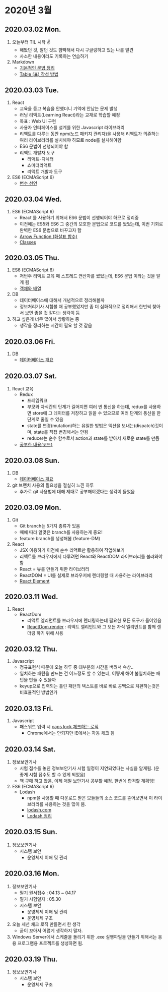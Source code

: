 # 2020년 3월

## 2020.03.02 Mon.
1. 오늘부터 TIL 시작 ✌
    - 해봤던 것, 알던 것도 깜빡해서 다시 구글링하고 있는 나를 발견
    - 사소한 내용이라도 기록하는 연습하기
2. Markdown
    - [기본적인 문법 정리](/DM/Markdown/basic-writing-and-formatting-syntax.md)
    - [Table \(표\) 작성 방법](/DM/Markdown/organizing-information-with-tables.md)

## 2020.03.03 Tue.
1. React
    - 교육을 듣고 복습을 안했더니 기억에 안남는 문제 발생
    - 러닝 리액트(Learning React)라는 교재로 학습할 예정
    - 목표 : Web UI 구현
    - 사용자 인터페이스를 설계를 위한 Javascript 라이브러리
    - 리액트를 다루는 동안 npm(노드 패키지 관리자)을 사용해 리액트가 의존하는 여러 라이브러리를 설치해야 하므로 node를 설치해야함
    - ES6 문법이 선행되어야 함
    - 리액트 개발자 도구
        - 리액트-디렉터
        - 쇼미더리액트
        - 리액트 개발자 도구
2. ES6 (ECMAScript 6)
    - [변수 선언](/DM/ECMAScript6/variable-declaration.md)
    
## 2020.03.04 Wed.
1. ES6 (ECMAScript 6)
    - React 를 사용하기 위해서 ES6 문법이 선행되어야 하므로 정리중
    - 이전에는 ES5와 ES6 그 중간의 모호한 문법으로 코드를 짰었는데, 이번 기회로 완벽한 ES6 문법으로 바꾸고자 함
    - [Arrow Function (화살표 함수)](/DM/ECMAScript6/arrow-function.md)
    - [Classes](/DM/ECMAScript6/classes.md)

## 2020.03.05 Thu.
1. ES6 (ECMAScript 6)
    - 저번주 리액트 교육 때 스프레드 연산자를 썼었는데, ES6 문법 이라는 것을 알게 됨
    - [객체와 배열](/DM/ECMAScript6/object-and-array.md)
2. DB
    - 데이터베이스에 대해서 개념적으로 정리해볼까
    - 정보처리기사 시험볼 때 공부했었지만 좀 더 심화적으로 정리해서 한번씩 찾아서 보면 좋을 것 같다는 생각이 듬
3. 하고 싶은게 너무 많아서 방황하는 중
    - 생각을 정리하는 시간이 필요 할 것 같음

## 2020.03.06 Fri.
1. DB
    - [데이터베이스 개요](/DM/Database/database-overview.md)

## 2020.03.07 Sat.
1. React 교육
    - Redux
        - 프레임워크
        - 부모와 자식간의 단계가 길어지면 여러 번 통신을 하는데, redux를 사용하면 store에 그 데이터를 저장하고 읽을 수 있으므로 여러 단계의 통신을 한 단계로 줄일 수 있음
        - state를 변경(mutation)하는 유일한 방법은 액션을 보내는(dispatch)것이며, state를 직접 변경해서는 안됨
        - reducer는 순수 함수로서 action과 state를 받아서 새로운 state를 만듬
    - [공부한 내용(코드)](https://github.com/DAMICHOI/React.js)

## 2020.03.08 Sun.
1. DB
    - [데이터베이스 개요](/DM/Database/database-overview.md)
2. git 브랜치 사용의 필요성을 절실히 느낀 하루
    - 추가로 git 사용법에 대해 제대로 공부해야겠다는 생각이 들었음

## 2020.03.09 Mon.
1. Git
    - Git branch는 5가지 종류가 있음
    - 때에 따라 알맞은 branch를 사용하는게 중요!
    - feature branch를 생성해봄 (feature-DM)
2. React
    - JSX 이용하기 이전에 순수 리액트만 활용하여 작업해보기
    - 리액트를 브라우저에서 다루려면 React와 ReactDOM 라이브러리를 불러와야 함
    - React = 뷰를 만들기 위한 라이브러리
    - ReactDOM = UI를 실제로 브라우저에 렌더링할 때 사용하는 라이브러리
    - [React Element](/DM/React/react-create-element.md)

## 2020.03.11 Wed.
1. React
    - ReactDom
        - 리액트 엘리먼트를 브라우저에 렌더링하는데 필요한 모든 도구가 들어있음
        - [ReactDom.render](/DM/React/reactdom-render.md) : 리액트 엘리먼트와 그 모든 자식 엘리먼트를 함께 렌더링 하기 위해 사용

## 2020.03.12 Thu.
1. Javascript
    - 정규표현식 때문에 오늘 하루 중 대부분의 시간을 버려서 속상..
    - 일치하는 패턴을 만드는 건 어느정도 할 수 있는데, 어떻게 해야 불일치하는 패턴을 만들 수 있을까
    - keyup으로 입력되는 틀린 패턴의 텍스트를 바로 바로 공백으로 치환하는것은 비효율적인 방법인가
    
## 2020.03.13 Fri.
1. Javascript
    - 패스워드 입력 시 [caps lock 체크하는 로직](/DM/Javascript/caps-lock-check.md)
        - Chrome에서는 안되지만 IE에서는 자동 체크 됨

## 2020.03.14 Sat.
1. 정보보안기사
    - 시험 접수를 놓친 정보보안기사 시험 일정이 지연되었다는 사실을 알게됨. (운좋게 시험 접수도 할 수 있게 되었음)
    - 책 구매 하고 왔음. 이제 매일 보안기사 공부할 예정. 한번에 합격할 계획임!
2. ES6 (ECMAScript 6)
    - Lodash
        - npm을 사용할 때 다운로드 받은 모듈들의 소스 코드를 뜯어보면서 이 라이브러리를 사용하는 것을 많이 봄.
        - [lodash.com](https://lodash.com/)
        - [Lodash 정리](/DM/ECMAScript6/lodash.md)

## 2020.03.15 Sun.
1. 정보보안기사
    - 시스템 보안
        - 운영체제 이해 및 관리

## 2020.03.16 Mon.
1. 정보보안기사
    - 필기 원서접수 : 04.13 ~ 04.17
    - 필기 시험일자 : 05.30
    - 시스템 보안
        - 운영체제 이해 및 관리
        - 운영체제 구조
2. 오늘 세션 체크 로직 만들면서 한 생각
    - 굳이 꼬아서 어렵게 생각하지 말자.
3. Windows Server에서 스케줄을 돌리기 위한 .exe 실행파일을 만들기 위해서는 응용 프로그램용 프로젝트를 생성하면 됨.

## 2020.03.19 Thu.
1. 정보보안기사
    - 시스템 보안
        - 운영체제 구조